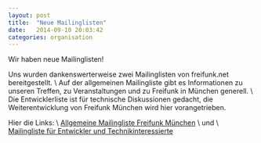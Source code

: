 ```yaml
---
layout: post
title:  "Neue Mailinglisten"
date:   2014-09-10 20:03:42
categories: organisation
---
```


Wir haben neue Mailinglisten!

Uns wurden dankenswerterweise zwei Mailinglisten von freifunk.net bereitgestellt. \\
Auf der allgemeinen Mailingliste gibt es Informationen zu unseren Treffen, 
zu Veranstaltungen und zu Freifunk in München generell. \\
Die Entwicklerliste ist für technische Diskussionen gedacht, die Weiterentwicklung
von Freifunk München wird hier vorangetrieben. 

Hier die Links: \\
[Allgemeine Mailingliste Freifunk München][allgListe] \\
und \\
[Mailingliste für Entwickler und Technikinteressierte][devListe]

[allgListe]: http://lists.freifunk.net/mailman/listinfo/muenchen-freifunk.net
[devListe]: http://lists.freifunk.net/mailman/listinfo/muenchen-dev-freifunk.net
